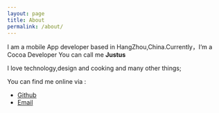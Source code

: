 ```yaml
---
layout: page
title: About
permalink: /about/
---
```


I am a mobile App developer based in HangZhou,China.Currently，I‘m a Cocoa Developer
You can call me **Justus**

I love technology,design and cooking and many other things;

You can find me online via :

- [Github](https://github.com/ultimatevegance)
- [Email](martinvegance@live.com)

